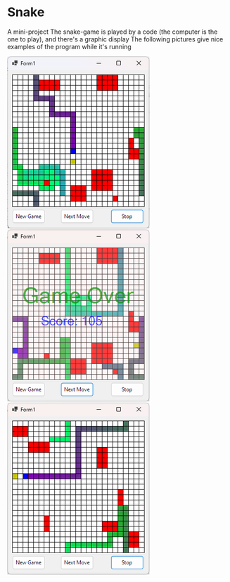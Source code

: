 # Snake
<p>
A mini-project
The snake-game is played by a code (the computer is the one to play), and there's a graphic display
The following pictures give nice examples of the program while it's running
</p>

<img src="Snake image 1.png"/> <img src="Snake image 2.png"/> <img src="Snake image 3.png"/>
